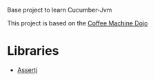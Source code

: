 Base project to learn Cucumber-Jvm

This project is based on the [Coffee Machine Dojo](http://simcap.github.io/coffeemachine/)


# Libraries

* [Assertj](https://github.com/joel-costigliola/assertj-core#readme)